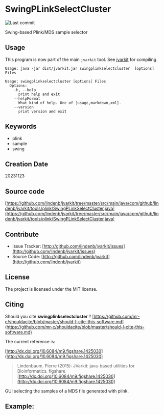 # SwingPLinkSelectCluster

![Last commit](https://img.shields.io/github/last-commit/lindenb/jvarkit.png)

Swing-based Plink/MDS sample selector


## Usage


This program is now part of the main `jvarkit` tool. See [jvarkit](JvarkitCentral.md) for compiling.


```
Usage: java -jar dist/jvarkit.jar swingplinkselectcluster  [options] Files

Usage: swingplinkselectcluster [options] Files
  Options:
    -h, --help
      print help and exit
    --helpFormat
      What kind of help. One of [usage,markdown,xml].
    --version
      print version and exit

```


## Keywords

 * plink
 * sample
 * swing



## Creation Date

20231123

## Source code 

[https://github.com/lindenb/jvarkit/tree/master/src/main/java/com/github/lindenb/jvarkit/tools/plink/SwingPLinkSelectCluster.java](https://github.com/lindenb/jvarkit/tree/master/src/main/java/com/github/lindenb/jvarkit/tools/plink/SwingPLinkSelectCluster.java)


## Contribute

- Issue Tracker: [http://github.com/lindenb/jvarkit/issues](http://github.com/lindenb/jvarkit/issues)
- Source Code: [http://github.com/lindenb/jvarkit](http://github.com/lindenb/jvarkit)

## License

The project is licensed under the MIT license.

## Citing

Should you cite **swingplinkselectcluster** ? [https://github.com/mr-c/shouldacite/blob/master/should-I-cite-this-software.md](https://github.com/mr-c/shouldacite/blob/master/should-I-cite-this-software.md)

The current reference is:

[http://dx.doi.org/10.6084/m9.figshare.1425030](http://dx.doi.org/10.6084/m9.figshare.1425030)

> Lindenbaum, Pierre (2015): JVarkit: java-based utilities for Bioinformatics. figshare.
> [http://dx.doi.org/10.6084/m9.figshare.1425030](http://dx.doi.org/10.6084/m9.figshare.1425030)


GUI selecting the samples of a MDS file generated with plink.

## Example:

